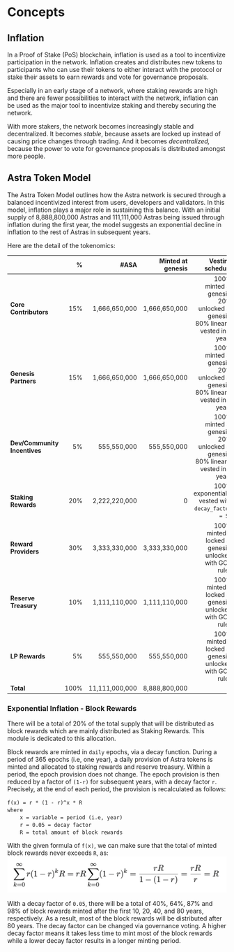 <!--
order: 1
-->

# Concepts

## Inflation

In a Proof of Stake (PoS) blockchain, inflation is used as a tool to incentivize
participation in the network. Inflation creates and distributes new tokens to
participants who can use their tokens to either interact with the protocol or
stake their assets to earn rewards and vote for governance proposals.

Especially in an early stage of a network, where staking rewards are high and
there are fewer possibilities to interact with the network, inflation can be
used as the major tool to incentivize staking and thereby securing the network.

With more stakers, the network becomes increasingly stable and decentralized. It
becomes *stable*, because assets are locked up instead of causing price changes
through trading. And it becomes *decentralized,* because the power to vote for
governance proposals is distributed amongst more people.

## Astra Token Model

The Astra Token Model outlines how the Astra network is secured through a
balanced incentivized interest from users, developers and validators. In this
model, inflation plays a major role in sustaining this balance. With an initial
supply of 8,888,800,000 Astras and 111,111,000 Astras being issued through inflation
during the first year, the model suggests an exponential decline in inflation to
the rest of Astras in subsequent years.

Here are the detail of the tokenomics:


|                              |    % |            #ASA | Minted at genesis |                                                                Vesting schedule |
|:-----------------------------|-----:|----------------:|------------------:|--------------------------------------------------------------------------------:|
| **Core Contributors**        |  15% |   1,666,650,000 |     1,666,650,000 | 100% minted at genesis: 20% unlocked at genesis, 80% linearly vested in 8 years |
| **Genesis Partners**         |  15% |   1,666,650,000 |     1,666,650,000 | 100% minted at genesis: 20% unlocked at genesis, 80% linearly vested in 8 years |
| **Dev/Community Incentives** |   5% |     555,550,000 |       555,550,000 | 100% minted at genesis: 20% unlocked at genesis, 80% linearly vested in 8 years |
| **Staking Rewards**          |  20% |   2,222,220,000 |                 0 |                              100% exponentially vested with `decay_factor = 5%` |
| **Reward Providers**         |  30% |   3,333,330,000 |     3,333,330,000 |                        100% minted & locked at genesis, unlocked with GOV rules |
| **Reserve Treasury**         |  10% |   1,111,110,000 |     1,111,110,000 |                        100% minted & locked at genesis, unlocked with GOV rules |
| **LP Rewards**               |   5% |     555,550,000 |       555,550,000 |                        100% minted & locked at genesis, unlocked with GOV rules |
| **Total**                    | 100% |  11,111,000,000 |     8,888,800,000 |                                                                                 |


### Exponential Inflation - Block Rewards
There will be a total of 20% of the total supply that will be distributed as block rewards which are mainly 
distributed as Staking Rewards. This module is dedicated to this allocation.

Block rewards are minted in `daily` epochs, via a decay function. During a period of 365 epochs (i.e, one year), a
daily provision of Astra tokens is minted and allocated to staking rewards and reserve treasury. Within a period,
the epoch provision does not change. The epoch provision is then reduced by a factor of `(1-r)` for subsequent years, 
with a decay factor `r`. Precisely, at the end of each period, the provision is recalculated as follows:
```latex
f(x) = r * (1 - r)^x * R
where
    x = variable = period (i.e, year)
    r = 0.05 = decay factor
    R = total amount of block rewards
```

With the given formula of `f(x)`, we can make sure that the total of minted block rewards never exceeds `R`, as:
![Total inflation calculation](img/total_inflation.png)

With a decay factor of `0.05`, there will be a total of 40%, 64%, 87% and 98% of block rewards minted after the first 10, 
20, 40, and 80 years,
respectively. As a result, most of the block rewards will be distributed after 80 years. The decay factor can be changed via 
governance voting. A higher decay factor means it takes less time to mint most of the block rewards while a lower
decay factor results in a longer minting period.
